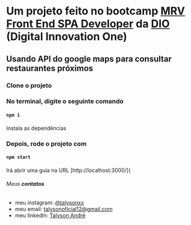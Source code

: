 # Um projeto feito no bootcamp [MRV Front End SPA Developer](https://web.digitalinnovation.one/track/mrv-front-end-spa-developer) da [DIO](https://digitalinnovation.one/) (Digital Innovation One)

## Usando API do google maps para consultar restaurantes próximos

### Clone o projeto

### No terminal, digite o seguinte comando

#### `npm i`

Instala as dependências

### Depois, rode o projeto com

#### `npm start`

Irá abrir uma guia na URL [http://localhost:3000/](

###### Meus **contatos**

  * meu instagram: [@talysonxx](https://instagram.com/talysonxx)
  * meu email: talysonoficial12@gmail.com
  * meu linkedIn:  [Talyson André](https://www.linkedin.com/in/talyson-andre-101897170/)
